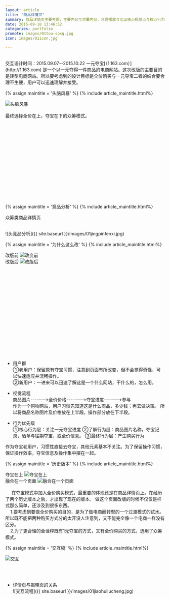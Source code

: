 ```yaml
---
layout: article
title: "商品详情页"
summary: 商品详情页主要考虑，主要内容与次要内容，合理摆放与突出核心视觉点与核心行为层。以用户去下单为主要目标。
date: 2015-09-18 13:46:52
categories: portfolio
promote: images/01tou-spxq.jpg
icon: images/01icon.jpg

---
```


<img src="" alt=""> 


<br />
<br />
交互设计时间：2015.09.07--2015.10.22    一元夺宝[（1.163.com）](http://1.163.com) 是一个以一元夺得一件商品的电商网站。这次改版的主要目的是转型电商网站。所以要考虑到的设计目标是全价购买与一元夺宝二者的结合要合理不生硬，用户可以迅速理解并接受。




{% assign maintitle = '头脑风暴' %}
{% include article_maintitle.html%}
<div class="article_left_img">
	<img src="{{ site.baseurl }}/images/01tounaofengbao.jpg" alt="头脑风暴" >  
</div>
<br />
最终选择全价在上，夺宝在下的众筹模式。
<br />

<br><br><br><br><br><br><br><br><br><br><br><br><br><br>


{% assign maintitle = '竞品分析' %}
{% include article_maintitle.html%}
<p class="text_centre">众筹类商品详情页</p>  
<br />
![头竞品分析]({{ site.baseurl }}/images/01jingpinfenxi.jpg)



{% assign maintitle = '为什么这么改' %}
{% include article_maintitle.html%}

<div class="article_left_img">
	改版前
	<img src="{{ site.baseurl }}/images/01gaibianqian.jpg" alt="改变前" >  
	
</div>

<div class="article_right_img">
	改版后
	<img src="{{ site.baseurl }}/images/01gaibanhou.jpg" alt="改版后" >  
	
</div>

<br><br><br><br><br><br><br><br><br><br><br><br><br><br><br><br>

* <span class="article_subtitle">用户群</span>  <br />
①老用户：保留原有夺宝习惯，注意到页面有所改变，但不会觉得奇怪，可以快速适应并流畅操作。<br>
②新用户：一进来可以迅速了解这是一个什么网站，干什么的，怎么用。

* <span class="article_subtitle">视觉流程</span> <br />
商品图片------>全价价格------->夺宝进度------>参与  <br>
作为一个购物网站，用户习惯先知道这是什么商品，多少钱；再去做决策。 所以将商品名称图片及价格放在上半段。操作部分放在下半段。

* <span class="article_subtitle">行为优先级</span> <br />
①核心行为层：关注一元夺宝进度
②了解行为层：商品图片名称，夺宝记录，晒单与往期夺宝，或全价信息。
③最终行为层：产生购买行为

作为夺宝老用户，习惯性直接去夺宝，其他元素基本不关注。为了保留操作习惯，保证操作效率，夺宝信息及操作集中摆在一起。



{% assign maintitle = '历史版本' %}
{% include article_maintitle.html%}

<div class="article_left_img">
	夺宝在上
	<img src="{{ site.baseurl }}/images/01duobaozaishang.jpg" alt="夺宝在上" >  
</div>
<div class="article_left_img">
	融合在一个页面
	<img src="{{ site.baseurl }}/images/01ronghe.jpg" alt="融合在一个页面" >  
</div>
<br />
&nbsp;&nbsp;&nbsp;&nbsp; 在夺宝模式中加入全价购买模式，最重要的体现还是在商品详情页上。在经历了两个历史版本之后，才出现了现在的版本。
做这个页面改版的时候不仅仅是样式那么简单，还涉及到很多东西。<br>
&nbsp;&nbsp;&nbsp;&nbsp;1.要考虑到要做全价购买的目的，是为了做电商而转型的一个过渡模式的试水。所以既不能把两种购买方式分的太开没人注意到，又不能完全像一个电商一样没有区分。<br>
&nbsp;&nbsp;&nbsp;&nbsp;2.为了更合理的全诠释既有1元夺宝的方式，又有全价购买的方式，选用了众筹模式。



{% assign maintitle = '交互稿' %}
{% include article_maintitle.html%}

<img src="{{ site.baseurl }}/images/01jiaohu.jpg" alt="交互"> 

<br /><br />

* <span class="article_subtitle">详情页与揭晓页的关系</span>  <br />
![交互流程]({{ site.baseurl }}/images/01jiaohuliucheng.jpg)

